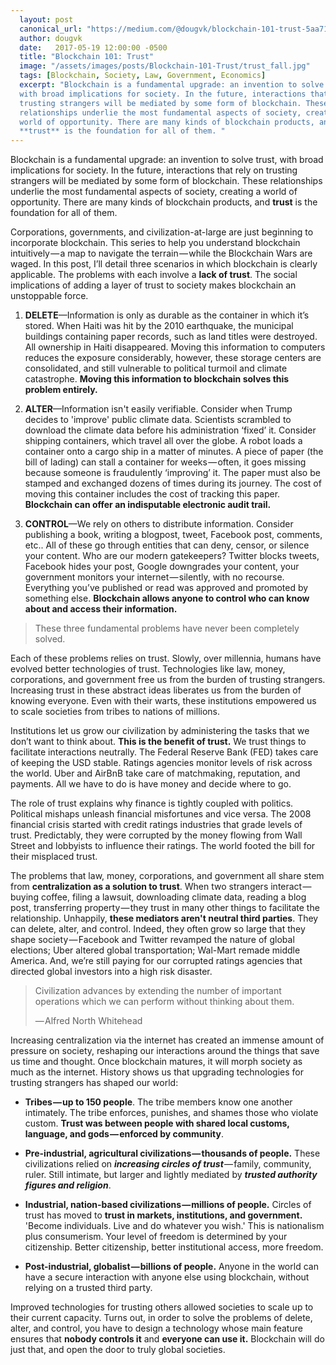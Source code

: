 ```yaml
---
  layout: post
  canonical_url: "https://medium.com/@dougvk/blockchain-101-trust-5aa7113c25d5"
  author: dougvk
  date:   2017-05-19 12:00:00 -0500
  title: "Blockchain 101: Trust"
  image: "/assets/images/posts/Blockchain-101-Trust/trust_fall.jpg"
  tags: [Blockchain, Society, Law, Government, Economics]
  excerpt: "Blockchain is a fundamental upgrade: an invention to solve trust,
  with broad implications for society. In the future, interactions that rely on
  trusting strangers will be mediated by some form of blockchain. These
  relationships underlie the most fundamental aspects of society, creating a
  world of opportunity. There are many kinds of blockchain products, and
  **trust** is the foundation for all of them. "
---
```


Blockchain is a fundamental upgrade: an invention to solve trust, with broad
implications for society. In the future, interactions that rely on trusting
strangers will be mediated by some form of blockchain. These relationships
underlie the most fundamental aspects of society, creating a world of
opportunity. There are many kinds of blockchain products, and **trust** is the
foundation for all of them.

Corporations, governments, and civilization-at-large are just beginning to
incorporate blockchain. This series to help you understand blockchain
intuitively — a map to navigate the terrain — while the Blockchain Wars are
waged. In this post, I’ll detail three scenarios in which blockchain is clearly
applicable. The problems with each involve a **lack of trust**. The social
implications of adding a layer of trust to society makes blockchain an
unstoppable force.

1.  **DELETE**—Information is only as durable as the container in which it’s
    stored. When Haiti was hit by the 2010 earthquake, the municipal buildings
    containing paper records, such as land titles were destroyed. All ownership
    in Haiti disappeared. Moving this information to computers reduces the
    exposure considerably, however, these storage centers are consolidated, and
    still vulnerable to political turmoil and climate catastrophe. **Moving this
    information to blockchain solves this problem entirely.**

2.  **ALTER**—Information isn't easily verifiable. Consider when Trump decides
    to 'improve' public climate data. Scientists scrambled to download the
    climate data before his administration ‘fixed’ it. Consider shipping
    containers, which travel all over the globe. A robot loads a container onto
    a cargo ship in a matter of minutes. A piece of paper (the bill of lading)
    can stall a container for weeks — often, it goes missing because someone is
    fraudulently ‘improving’ it. The paper must also be stamped and exchanged
    dozens of times during its journey. The cost of moving this container
    includes the cost of tracking this paper. **Blockchain can offer an
    indisputable electronic audit trail.**

3.  **CONTROL**—We rely on others to distribute information. Consider
    publishing a book, writing a blogpost, tweet, Facebook post, comments, etc..
    All of these go through entities that can deny, censor, or silence your
    content. Who are our modern gatekeepers? Twitter blocks tweets, Facebook
    hides your post, Google downgrades your content, your government monitors
    your internet — silently, with no recourse. Everything you’ve published or
    read was approved and promoted by something else. **Blockchain allows anyone
    to control who can know about and access their information.**

> These three fundamental problems have never been completely solved.

Each of these problems relies on trust. Slowly, over millennia, humans have
evolved better technologies of trust. Technologies like law, money,
corporations, and government free us from the burden of trusting strangers.
Increasing trust in these abstract ideas liberates us from the burden of knowing
everyone. Even with their warts, these institutions empowered us to scale
societies from tribes to nations of millions.

Institutions let us grow our civilization by administering the tasks that we
don’t want to think about. **This is the benefit of trust.** We trust things to
facilitate interactions neutrally. The Federal Reserve Bank (FED) takes care of
keeping the USD stable. Ratings agencies monitor levels of risk across the
world. Uber and AirBnB take care of matchmaking, reputation, and payments. All
we have to do is have money and decide where to go.

The role of trust explains why finance is tightly coupled with politics.
Political mishaps unleash financial misfortunes and vice versa. The 2008
financial crisis started with credit ratings industries that grade levels of
trust. Predictably, they were corrupted by the money flowing from Wall Street
and lobbyists to influence their ratings. The world footed the bill for their
misplaced trust.

The problems that law, money, corporations, and government all share stem from
**centralization as a solution to trust**. When two strangers interact — buying
coffee, filing a lawsuit, downloading climate data, reading a blog post,
transferring property — they trust in many other things to facilitate the
relationship. Unhappily, **these mediators aren't neutral third parties**. They
can delete, alter, and control. Indeed, they often grow so large that they shape
society — Facebook and Twitter revamped the nature of global elections; Uber
altered global transportation; Wal-Mart remade middle America. And, we’re still
paying for our corrupted ratings agencies that directed global investors into a
high risk disaster.

> Civilization advances by extending the number of important operations which we
> can perform without thinking about them.
>
> — Alfred North Whitehead

Increasing centralization via the internet has created an immense amount of
pressure on society, reshaping our interactions around the things that save us
time and thought. Once blockchain matures, it will morph society as much as the
internet. History shows us that upgrading technologies for trusting strangers
has shaped our world:

- **Tribes — up to 150 people**. The tribe members know one another intimately.
  The tribe enforces, punishes, and shames those who violate custom. **Trust was
  between people with shared local customs, language, and gods — enforced by
  community**.

- **Pre-industrial, agricultural civilizations — thousands of people.** These
  civilizations relied on **_increasing circles of trust_** — family, community, ruler.
  Still intimate, but larger and lightly mediated by **_trusted authority figures and religion_**.

- **Industrial, nation-based civilizations — millions of people.** Circles
  of trust has moved to **trust in markets, institutions, and government.**
  'Become individuals. Live and do whatever you wish.' This is nationalism plus
  consumerism. Your level of freedom is determined by your citizenship. Better
  citizenship, better institutional access, more freedom.

- **Post-industrial, globalist — billions of people.** Anyone in the world can
  have a secure interaction with anyone else using blockchain, without relying
  on a trusted third party.

Improved technologies for trusting others allowed societies to scale up to
their current capacity. Turns out, in order to solve the problems of delete,
alter, and control, you have to design a technology whose main feature ensures
that **nobody controls it** and **everyone can use it.** Blockchain will do just
that, and open the door to truly global societies.
